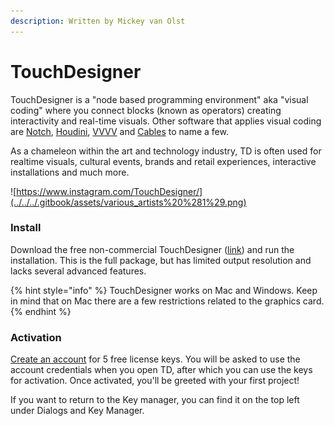 ```yaml
---
description: Written by Mickey van Olst
---
```


# TouchDesigner

TouchDesigner is a "node based programming environment" aka "visual coding" where you connect blocks \(known as operators\) creating interactivity and real-time visuals. Other software that applies visual coding are [Notch](https://www.notch.one/), [Houdini](https://www.sidefx.com/products/houdini/), [VVVV](https://vvvv.org/) and [Cables](https://cables.gl/) to name a few.

As a chameleon within the art and technology industry, TD is often used for realtime visuals, cultural events, brands and retail experiences, interactive installations and much more. 

![https://www.instagram.com/TouchDesigner/](../../../.gitbook/assets/various_artists%20%281%29.png)

### Install

Download the free non-commercial TouchDesigner \([link](https://derivative.ca/download)\) and run the installation. This is the full package, but has limited output resolution and lacks several advanced features.

{% hint style="info" %}
TouchDesigner works on Mac and Windows. Keep in mind that on Mac there are a few restrictions related to the graphics card.
{% endhint %}

### Activation

[Create an account](https://derivative.ca/user/register) for 5 free license keys. You will be asked to use the account credentials when you open TD, after which you can use the keys for activation. Once activated, you'll be greeted with your first project!

If you want to return to the Key manager, you can find it on the top left under Dialogs and Key Manager. 







